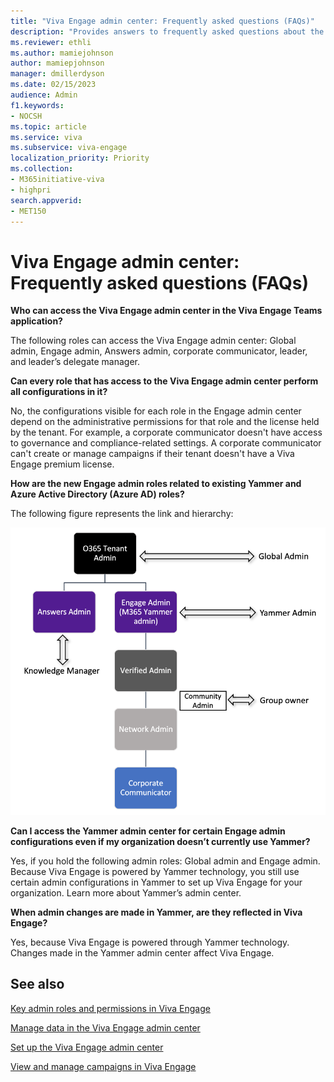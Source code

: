 ```yaml
---
title: "Viva Engage admin center: Frequently asked questions (FAQs)"
description: "Provides answers to frequently asked questions about the Viva Engage admin center."
ms.reviewer: ethli
ms.author: mamiejohnson
author: mamiepjohnson
manager: dmillerdyson
ms.date: 02/15/2023
audience: Admin
f1.keywords:
- NOCSH
ms.topic: article
ms.service: viva
ms.subservice: viva-engage
localization_priority: Priority
ms.collection:  
- M365initiative-viva
- highpri
search.appverid:
- MET150
---
```


# Viva Engage admin center: Frequently asked questions (FAQs)

**Who can access the Viva Engage admin center in the Viva Engage Teams application?**

The following roles can access the Viva Engage admin center: Global admin, Engage admin, Answers admin, corporate communicator, leader, and leader’s delegate manager.  

**Can every role that has access to the Viva Engage admin center perform all configurations in it?**

No, the configurations visible for each role in the Engage admin center depend on the administrative permissions for that role and the license held by the tenant. For example, a corporate communicator doesn't have access to governance and compliance-related settings. A corporate communicator can't create or manage campaigns if their tenant doesn't have a Viva Engage premium license.  

**How are the new Engage admin roles related to existing Yammer and Azure Active Directory (Azure AD) roles?**

The following figure represents the link and hierarchy:

[![Chart shows the hierarchy of connections between existing Yammer and Azure AD.](/viva/media/engage/admin/herarchy-admin.png)](/viva/media/engage/admin/herarchy-admin.png#lightbox)

**Can I access the Yammer admin center for certain Engage admin configurations even if my organization doesn’t currently use Yammer?**

Yes, if you hold the following admin roles: Global admin and Engage admin. Because Viva Engage is powered by Yammer technology, you still use certain admin configurations in Yammer to set up Viva Engage for your organization. Learn more about Yammer’s admin center.

**When admin changes are made in Yammer, are they reflected in Viva Engage?**

Yes, because Viva Engage is powered through Yammer technology. Changes made in the Yammer admin center affect Viva Engage.  

## See also

[Key admin roles and permissions in Viva Engage](/Viva/engage/eac-key-admin-roles-permissions)

[Manage data in the Viva Engage admin center](/Viva/engage/eac-as-manage-data)

[Set up the Viva Engage admin center](/Viva/engage/eac-get-started)

[View and manage campaigns in Viva Engage](/Viva/engage/campaigns)
